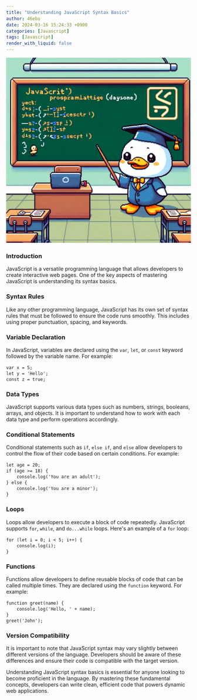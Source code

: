 ```yaml
---
title: "Understanding JavaScript Syntax Basics"
author: 46ebu
date: 2024-03-16 15:24:33 +0900
categories: [Javascript]
tags: [Javascript]
render_with_liquid: false
---
```


![Intro](/assets/img/post/javascript.png)
### Introduction 
JavaScript is a versatile programming language that allows developers to create interactive web pages. One of the key aspects of mastering JavaScript is understanding its syntax basics. 

### Syntax Rules
Like any other programming language, JavaScript has its own set of syntax rules that must be followed to ensure the code runs smoothly. This includes using proper punctuation, spacing, and keywords. 

### Variable Declaration
In JavaScript, variables are declared using the `var`, `let`, or `const` keyword followed by the variable name. For example:
```
var x = 5;
let y = 'Hello';
const z = true;
```

### Data Types
JavaScript supports various data types such as numbers, strings, booleans, arrays, and objects. It is important to understand how to work with each data type and perform operations accordingly.

### Conditional Statements
Conditional statements such as `if`, `else if`, and `else` allow developers to control the flow of their code based on certain conditions. For example:
```
let age = 20;
if (age >= 18) {
    console.log('You are an adult');
} else {
    console.log('You are a minor');
}
```

### Loops
Loops allow developers to execute a block of code repeatedly. JavaScript supports `for`, `while`, and `do...while` loops. Here's an example of a `for` loop:
```
for (let i = 0; i < 5; i++) {
    console.log(i);
}
```

### Functions
Functions allow developers to define reusable blocks of code that can be called multiple times. They are declared using the `function` keyword. For example:
```
function greet(name) {
    console.log('Hello, ' + name);
}
greet('John');
```

### Version Compatibility
It is important to note that JavaScript syntax may vary slightly between different versions of the language. Developers should be aware of these differences and ensure their code is compatible with the target version.

Understanding JavaScript syntax basics is essential for anyone looking to become proficient in the language. By mastering these fundamental concepts, developers can write clean, efficient code that powers dynamic web applications.